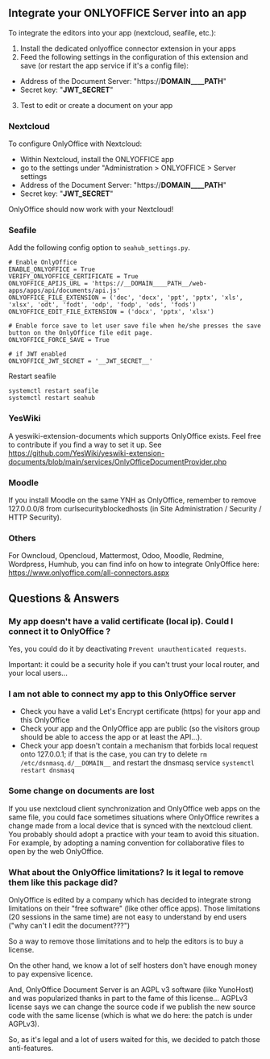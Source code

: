 ## Integrate your ONLYOFFICE Server into an app

To integrate the editors into your app (nextcloud, seafile, etc.):
1. Install the dedicated onlyoffice connector extension in your apps
2. Feed the following settings in the configuration of this extension and save (or restart the app service if it's a config file):
  - Address of the Document Server: "https://__DOMAIN____PATH__"
  - Secret key: "__JWT_SECRET__"
3. Test to edit or create a document on your app

### Nextcloud
To configure OnlyOffice with Nextcloud:

- Within Nextcloud, install the ONLYOFFICE app
- go to the settings under "Administration > ONLYOFFICE > Server settings
- Address of the Document Server: "https://__DOMAIN____PATH__"
- Secret key: "__JWT_SECRET__"

OnlyOffice should now work with your Nextcloud!

### Seafile
Add the following config option to `seahub_settings.py`.
```
# Enable OnlyOffice
ENABLE_ONLYOFFICE = True
VERIFY_ONLYOFFICE_CERTIFICATE = True
ONLYOFFICE_APIJS_URL = 'https://__DOMAIN____PATH__/web-apps/apps/api/documents/api.js'
ONLYOFFICE_FILE_EXTENSION = ('doc', 'docx', 'ppt', 'pptx', 'xls', 'xlsx', 'odt', 'fodt', 'odp', 'fodp', 'ods', 'fods')
ONLYOFFICE_EDIT_FILE_EXTENSION = ('docx', 'pptx', 'xlsx')

# Enable force save to let user save file when he/she presses the save button on the OnlyOffice file edit page.
ONLYOFFICE_FORCE_SAVE = True

# if JWT enabled
ONLYOFFICE_JWT_SECRET = '__JWT_SECRET__'
```

Restart seafile
```
systemctl restart seafile
systemctl restart seahub
```

### YesWiki
A yeswiki-extension-documents which supports OnlyOffice exists.
Feel free to contribute if you find a way to set it up.
See https://github.com/YesWiki/yeswiki-extension-documents/blob/main/services/OnlyOfficeDocumentProvider.php

### Moodle
If you install Moodle on the same YNH as OnlyOffice, remember to remove 127.0.0.0/8 from curlsecurityblockedhosts (in Site Administration / Security / HTTP Security).

### Others

For Owncloud, Opencloud, Mattermost, Odoo, Moodle, Redmine, Wordpress, Humhub, you can find info on how to integrate OnlyOffice here: https://www.onlyoffice.com/all-connectors.aspx


## Questions & Answers
### My app doesn't have a valid certificate (local ip). Could I connect it to OnlyOffice ?
Yes, you could do it by deactivating `Prevent unauthenticated requests`. 

Important: it could be a security hole if you can't trust your local router, and your local users...

### I am not able to connect my app to this OnlyOffice server
 - Check you have a valid Let's Encrypt certificate (https) for your app and this OnlyOffice
 - Check your app and the OnlyOffice app are public (so the visitors group should be able to access the app or at least the API...).
 - Check your app doesn't contain a mechanism that forbids local request onto 127.0.0.1; if that is the case, you can try to delete `rm /etc/dsnmasq.d/__DOMAIN__` and restart the dnsmasq service `systemctl restart dnsmasq`

### Some change on documents are lost
If you use nextcloud client synchronization and OnlyOffice web apps on the same file, you could face sometimes situations where OnlyOffice rewrites a change made from a local device that is synced with the nextcloud client. You probably should adopt a practice with your team to avoid this situation. For example, by adopting a naming convention for collaborative files to open by the web OnlyOffice.

### What about the OnlyOffice limitations? Is it legal to remove them like this package did?
OnlyOffice is edited by a company which has decided to integrate strong limitations on their "free software" (like other office apps). Those limitations (20 sessions in the same time) are not easy to understand by end users ("why can't I edit the document???")

So a way to remove those limitations and to help the editors is to buy a license.

On the other hand, we know a lot of self hosters don't have enough money to pay expensive licence.

And, OnlyOffice Document Server is an AGPL v3 software (like YunoHost) and was popularized thanks in part to the fame of this license... AGPLv3 license says we can change the source code if we publish the new source code with the same license (which is what we do here: the patch is under AGPLv3). 

So, as it's legal and a lot of users waited for this, we decided to patch those anti-features.

